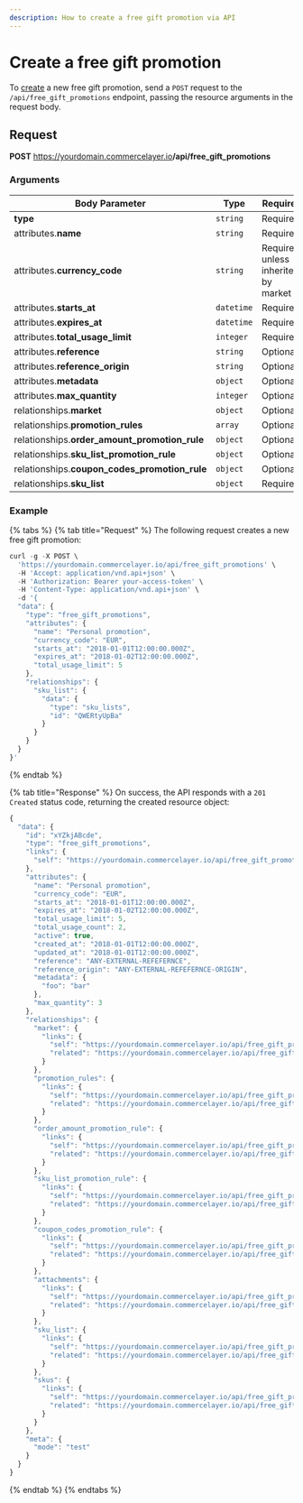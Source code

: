 ```yaml
---
description: How to create a free gift promotion via API
---
```


# Create a free gift promotion

To <a href="https://docs.commercelayer.io/developers/creating-resources" target="_blank">create</a> a new free gift promotion, send a `POST` request to the `/api/free_gift_promotions` endpoint, passing the resource arguments in the request body.

## Request

**POST** https://yourdomain.commercelayer.io<b>/api/free_gift_promotions</b>

### Arguments

| Body Parameter | Type     | Required |
| -------------- | -------- | -------- |
| **type**       | `string` | Required |
| attributes.**name** | `string` | Required |
| attributes.**currency_code** | `string` | Required, unless inherited by market |
| attributes.**starts_at** | `datetime` | Required |
| attributes.**expires_at** | `datetime` | Required |
| attributes.**total_usage_limit** | `integer` | Required |
| attributes.**reference** | `string` | Optional |
| attributes.**reference_origin** | `string` | Optional |
| attributes.**metadata** | `object` | Optional |
| attributes.**max_quantity** | `integer` | Optional |
| relationships.**market** | `object` | Optional |
| relationships.**promotion_rules** | `array` | Optional |
| relationships.**order_amount_promotion_rule** | `object` | Optional |
| relationships.**sku_list_promotion_rule** | `object` | Optional |
| relationships.**coupon_codes_promotion_rule** | `object` | Optional |
| relationships.**sku_list** | `object` | Required |

### Example

{% tabs %}
{% tab title="Request" %}
The following request creates a new free gift promotion:

```javascript
curl -g -X POST \
  'https://yourdomain.commercelayer.io/api/free_gift_promotions' \
  -H 'Accept: application/vnd.api+json' \
  -H 'Authorization: Bearer your-access-token' \
  -H 'Content-Type: application/vnd.api+json' \
  -d '{
  "data": {
    "type": "free_gift_promotions",
    "attributes": {
      "name": "Personal promotion",
      "currency_code": "EUR",
      "starts_at": "2018-01-01T12:00:00.000Z",
      "expires_at": "2018-01-02T12:00:00.000Z",
      "total_usage_limit": 5
    },
    "relationships": {
      "sku_list": {
        "data": {
          "type": "sku_lists",
          "id": "QWERtyUpBa"
        }
      }
    }
  }
}'
```
{% endtab %}

{% tab title="Response" %}
On success, the API responds with a `201 Created` status code, returning the created resource object:

```javascript
{
  "data": {
    "id": "xYZkjABcde",
    "type": "free_gift_promotions",
    "links": {
      "self": "https://yourdomain.commercelayer.io/api/free_gift_promotions/xYZkjABcde"
    },
    "attributes": {
      "name": "Personal promotion",
      "currency_code": "EUR",
      "starts_at": "2018-01-01T12:00:00.000Z",
      "expires_at": "2018-01-02T12:00:00.000Z",
      "total_usage_limit": 5,
      "total_usage_count": 2,
      "active": true,
      "created_at": "2018-01-01T12:00:00.000Z",
      "updated_at": "2018-01-01T12:00:00.000Z",
      "reference": "ANY-EXTERNAL-REFEFERNCE",
      "reference_origin": "ANY-EXTERNAL-REFEFERNCE-ORIGIN",
      "metadata": {
        "foo": "bar"
      },
      "max_quantity": 3
    },
    "relationships": {
      "market": {
        "links": {
          "self": "https://yourdomain.commercelayer.io/api/free_gift_promotions/xYZkjABcde/relationships/market",
          "related": "https://yourdomain.commercelayer.io/api/free_gift_promotions/xYZkjABcde/market"
        }
      },
      "promotion_rules": {
        "links": {
          "self": "https://yourdomain.commercelayer.io/api/free_gift_promotions/xYZkjABcde/relationships/promotion_rules",
          "related": "https://yourdomain.commercelayer.io/api/free_gift_promotions/xYZkjABcde/promotion_rules"
        }
      },
      "order_amount_promotion_rule": {
        "links": {
          "self": "https://yourdomain.commercelayer.io/api/free_gift_promotions/xYZkjABcde/relationships/order_amount_promotion_rule",
          "related": "https://yourdomain.commercelayer.io/api/free_gift_promotions/xYZkjABcde/order_amount_promotion_rule"
        }
      },
      "sku_list_promotion_rule": {
        "links": {
          "self": "https://yourdomain.commercelayer.io/api/free_gift_promotions/xYZkjABcde/relationships/sku_list_promotion_rule",
          "related": "https://yourdomain.commercelayer.io/api/free_gift_promotions/xYZkjABcde/sku_list_promotion_rule"
        }
      },
      "coupon_codes_promotion_rule": {
        "links": {
          "self": "https://yourdomain.commercelayer.io/api/free_gift_promotions/xYZkjABcde/relationships/coupon_codes_promotion_rule",
          "related": "https://yourdomain.commercelayer.io/api/free_gift_promotions/xYZkjABcde/coupon_codes_promotion_rule"
        }
      },
      "attachments": {
        "links": {
          "self": "https://yourdomain.commercelayer.io/api/free_gift_promotions/xYZkjABcde/relationships/attachments",
          "related": "https://yourdomain.commercelayer.io/api/free_gift_promotions/xYZkjABcde/attachments"
        }
      },
      "sku_list": {
        "links": {
          "self": "https://yourdomain.commercelayer.io/api/free_gift_promotions/xYZkjABcde/relationships/sku_list",
          "related": "https://yourdomain.commercelayer.io/api/free_gift_promotions/xYZkjABcde/sku_list"
        }
      },
      "skus": {
        "links": {
          "self": "https://yourdomain.commercelayer.io/api/free_gift_promotions/xYZkjABcde/relationships/skus",
          "related": "https://yourdomain.commercelayer.io/api/free_gift_promotions/xYZkjABcde/skus"
        }
      }
    },
    "meta": {
      "mode": "test"
    }
  }
}
```
{% endtab %}
{% endtabs %}

